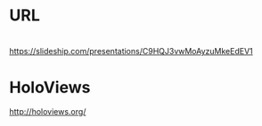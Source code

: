 # URL

# 
https://slideship.com/presentations/C9HQJ3vwMoAyzuMkeEdEV1

# HoloViews
http://holoviews.org/
